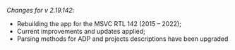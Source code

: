 _Changes for v 2.19.142_:
- Rebuilding the app for the MSVC RTL 142 (2015 – 2022);
- Current improvements and updates applied;
- Parsing methods for ADP and projects descriptions have been upgraded
